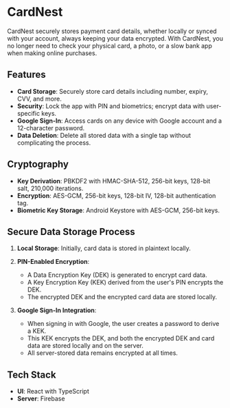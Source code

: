 # CardNest

CardNest securely stores payment card details, whether locally or synced with your account, always
keeping your data encrypted. With CardNest, you no longer need to check your physical card, a photo,
or a slow bank app when making online purchases.

## Features

- **Card Storage**: Securely store card details including number, expiry, CVV, and more.
- **Security**: Lock the app with PIN and biometrics; encrypt data with user-specific keys.
- **Google Sign-In**: Access cards on any device with Google account and a 12-character password.
- **Data Deletion**: Delete all stored data with a single tap without complicating the process.

## Cryptography

- **Key Derivation**: PBKDF2 with HMAC-SHA-512, 256-bit keys, 128-bit salt, 210,000 iterations.
- **Encryption**: AES-GCM, 256-bit keys, 128-bit IV, 128-bit authentication tag.
- **Biometric Key Storage**: Android Keystore with AES-GCM, 256-bit keys.

## Secure Data Storage Process

1. **Local Storage**: Initially, card data is stored in plaintext locally.

2. **PIN-Enabled Encryption**:

	- A Data Encryption Key (DEK) is generated to encrypt card data.
	- A Key Encryption Key (KEK) derived from the user's PIN encrypts the DEK.
	- The encrypted DEK and the encrypted card data are stored locally.

3. **Google Sign-In Integration**:

	- When signing in with Google, the user creates a password to derive a KEK.
	- This KEK encrypts the DEK, and both the encrypted DEK and card data are stored locally and on
    the server.
	- All server-stored data remains encrypted at all times.

## Tech Stack

- **UI**: React with TypeScript
- **Server**: Firebase
